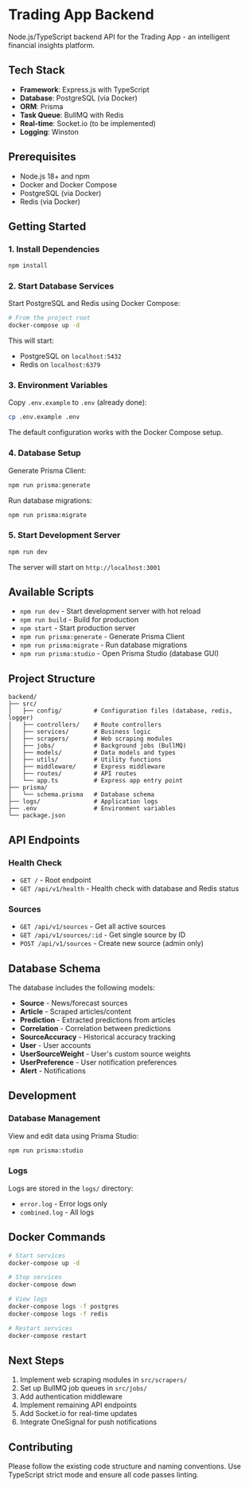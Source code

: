 # Trading App Backend

Node.js/TypeScript backend API for the Trading App - an intelligent financial insights platform.

## Tech Stack

- **Framework**: Express.js with TypeScript
- **Database**: PostgreSQL (via Docker)
- **ORM**: Prisma
- **Task Queue**: BullMQ with Redis
- **Real-time**: Socket.io (to be implemented)
- **Logging**: Winston

## Prerequisites

- Node.js 18+ and npm
- Docker and Docker Compose
- PostgreSQL (via Docker)
- Redis (via Docker)

## Getting Started

### 1. Install Dependencies

```bash
npm install
```

### 2. Start Database Services

Start PostgreSQL and Redis using Docker Compose:

```bash
# From the project root
docker-compose up -d
```

This will start:
- PostgreSQL on `localhost:5432`
- Redis on `localhost:6379`

### 3. Environment Variables

Copy `.env.example` to `.env` (already done):

```bash
cp .env.example .env
```

The default configuration works with the Docker Compose setup.

### 4. Database Setup

Generate Prisma Client:

```bash
npm run prisma:generate
```

Run database migrations:

```bash
npm run prisma:migrate
```

### 5. Start Development Server

```bash
npm run dev
```

The server will start on `http://localhost:3001`

## Available Scripts

- `npm run dev` - Start development server with hot reload
- `npm run build` - Build for production
- `npm start` - Start production server
- `npm run prisma:generate` - Generate Prisma Client
- `npm run prisma:migrate` - Run database migrations
- `npm run prisma:studio` - Open Prisma Studio (database GUI)

## Project Structure

```
backend/
├── src/
│   ├── config/         # Configuration files (database, redis, logger)
│   ├── controllers/    # Route controllers
│   ├── services/       # Business logic
│   ├── scrapers/       # Web scraping modules
│   ├── jobs/           # Background jobs (BullMQ)
│   ├── models/         # Data models and types
│   ├── utils/          # Utility functions
│   ├── middleware/     # Express middleware
│   ├── routes/         # API routes
│   └── app.ts          # Express app entry point
├── prisma/
│   └── schema.prisma   # Database schema
├── logs/               # Application logs
├── .env                # Environment variables
└── package.json
```

## API Endpoints

### Health Check
- `GET /` - Root endpoint
- `GET /api/v1/health` - Health check with database and Redis status

### Sources
- `GET /api/v1/sources` - Get all active sources
- `GET /api/v1/sources/:id` - Get single source by ID
- `POST /api/v1/sources` - Create new source (admin only)

## Database Schema

The database includes the following models:
- **Source** - News/forecast sources
- **Article** - Scraped articles/content
- **Prediction** - Extracted predictions from articles
- **Correlation** - Correlation between predictions
- **SourceAccuracy** - Historical accuracy tracking
- **User** - User accounts
- **UserSourceWeight** - User's custom source weights
- **UserPreference** - User notification preferences
- **Alert** - Notifications

## Development

### Database Management

View and edit data using Prisma Studio:

```bash
npm run prisma:studio
```

### Logs

Logs are stored in the `logs/` directory:
- `error.log` - Error logs only
- `combined.log` - All logs

## Docker Commands

```bash
# Start services
docker-compose up -d

# Stop services
docker-compose down

# View logs
docker-compose logs -f postgres
docker-compose logs -f redis

# Restart services
docker-compose restart
```

## Next Steps

1. Implement web scraping modules in `src/scrapers/`
2. Set up BullMQ job queues in `src/jobs/`
3. Add authentication middleware
4. Implement remaining API endpoints
5. Add Socket.io for real-time updates
6. Integrate OneSignal for push notifications

## Contributing

Please follow the existing code structure and naming conventions. Use TypeScript strict mode and ensure all code passes linting.
